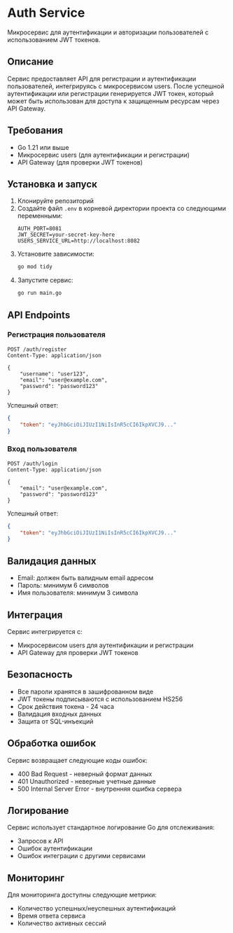 # Auth Service

Микросервис для аутентификации и авторизации пользователей с использованием JWT токенов.

## Описание

Сервис предоставляет API для регистрации и аутентификации пользователей, интегрируясь с микросервисом users. После успешной аутентификации или регистрации генерируется JWT токен, который может быть использован для доступа к защищенным ресурсам через API Gateway.

## Требования

- Go 1.21 или выше
- Микросервис users (для аутентификации и регистрации)
- API Gateway (для проверки JWT токенов)

## Установка и запуск

1. Клонируйте репозиторий
2. Создайте файл `.env` в корневой директории проекта со следующими переменными:
   ```env
   AUTH_PORT=8081
   JWT_SECRET=your-secret-key-here
   USERS_SERVICE_URL=http://localhost:8082
   ```
3. Установите зависимости:
   ```bash
   go mod tidy
   ```
4. Запустите сервис:
   ```bash
   go run main.go
   ```

## API Endpoints

### Регистрация пользователя

```http
POST /auth/register
Content-Type: application/json

{
    "username": "user123",
    "email": "user@example.com",
    "password": "password123"
}
```

Успешный ответ:
```json
{
    "token": "eyJhbGciOiJIUzI1NiIsInR5cCI6IkpXVCJ9..."
}
```

### Вход пользователя

```http
POST /auth/login
Content-Type: application/json

{
    "email": "user@example.com",
    "password": "password123"
}
```

Успешный ответ:
```json
{
    "token": "eyJhbGciOiJIUzI1NiIsInR5cCI6IkpXVCJ9..."
}
```

## Валидация данных

- Email: должен быть валидным email адресом
- Пароль: минимум 6 символов
- Имя пользователя: минимум 3 символа

## Интеграция

Сервис интегрируется с:
- Микросервисом users для аутентификации и регистрации
- API Gateway для проверки JWT токенов

## Безопасность

- Все пароли хранятся в зашифрованном виде
- JWT токены подписываются с использованием HS256
- Срок действия токена - 24 часа
- Валидация входных данных
- Защита от SQL-инъекций

## Обработка ошибок

Сервис возвращает следующие коды ошибок:
- 400 Bad Request - неверный формат данных
- 401 Unauthorized - неверные учетные данные
- 500 Internal Server Error - внутренняя ошибка сервера

## Логирование

Сервис использует стандартное логирование Go для отслеживания:
- Запросов к API
- Ошибок аутентификации
- Ошибок интеграции с другими сервисами

## Мониторинг

Для мониторинга доступны следующие метрики:
- Количество успешных/неуспешных аутентификаций
- Время ответа сервиса
- Количество активных сессий 